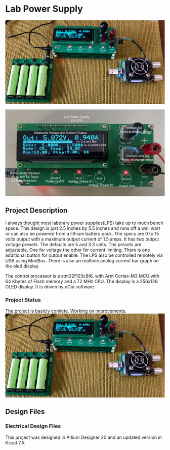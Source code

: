 # Lab Power Supply
![Robot_Front](https://github.com/jerryok826/Lab-Power-Supply/blob/main/Pictures/lps_bat_lps_load.jpeg)

![Robot_Front](https://github.com/jerryok826/Lab-Power-Supply/blob/main/Pictures/lab_power_supply_2.jpeg)


## Project Description
I always thought most laborary power supplies(LPS) take up to much bench space. This design is just 2.5 inches by 5.5 inches and runs off a wall wart or can also be powered from a lithium battery pack. The specs are 0 to 15 volts output with a maximum output current of 1.5 amps. It has two output voltage presets. The defaults are 5 and 3.3 volts. The presets are adjustable. One for voltage the other for current limiting. There is one additional button for output enable. The LPS also be controlled remotely via USB using ModBus. There is also an realtime analog current bar graph on the oled display.

The control processor is a stm32f103c8t6, with Arm Cortex-M3 MCU with 64 Kbytes of Flash memory and a 72 MHz CPU. The display is a 256x128 OLED display. It is driven by uGui software.
 
### Project Status
The project is basicly comlete. Working on improvements.
![Robot_Front](https://github.com/jerryok826/Lab-Power-Supply/blob/main/Pictures/lps_bat_lps_load.jpeg)

## Design Files
### Electrical Design Files
This project was designed in Altium Designer 20 and an updated version in Kicad 7.X


